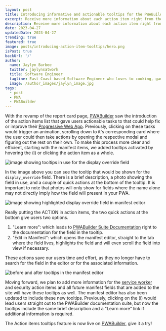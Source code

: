 ```yaml
---
layout: post
title: Introducing informative and actionable tooltips for the PWABuilder Action Items list!
excerpt: Receive more information about each action item right from the report card page.
description: Receive more information about each action item right from the report card page.
date: 2023-04-27
updatedDate: 2023-04-27
trending: true
featured: true
image: posts/introducing-action-item-tooltips/hero.png
isPost: true
backUrl: '/'
author:
  name: Jaylyn Barbee
  twitter: jaylynsatwork
  title: Software Engineer
  tagline: East Coast based Software Engineer who loves to cooking, gaming, and playing volleyball!
  image: /author_images/jaylyn_image.jpg
tags:
  - post
  - PWA
  - PWABuilder
---
```


With the revamp of the report card page, [PWABuilder](https://www.pwabuilder.com/) saw the introduction of the action items list that gave users actionable tasks to that could help fix or improve their [Progressive Web App](https://docs.pwabuilder.com/#/home/pwa-intro). Previously, clicking on these tasks would trigger an animation, scrolling down to it's corresponding card where the user could then take actions by opening the respective modal and figuring out the rest on their own. To make this process more clear and efficient, starting with the manifest items, we added tooltips activated by hovering the (i) or clicking the action item as a whole. 

<img src="/posts/introducing-action-item-tooltips/tooltips-cover-photo.png" alt="image showing tooltips in use for the display override field">

In the image above you can see the tooltip that would be shown for the `display_override` field. There is a brief description, a photo showing the field in use, and a couple of quick actions at the bottom of the tooltip. It is important to note that photos will only show for fields where the name alone may not directly imply how the field will present in your PWA.

<img src="/posts/introducing-action-item-tooltips/edit-in-manifest-example.png" alt="image showing highlighted display override field in manifest editor">

Really putting the ACTION in action items, the two quick actions at the bottom give users two options.
1. "Learn more": which leads to [PWABuilder Suite Documentation](https://docs.pwabuilder.com/#/) right to the documentation for the field in the tooltip.  
2. "Edit in Manifest": which opens the manifest editor, straight to the tab where the field lives, highlights the field and will even scroll the field into view if necessary.

These actions save our users time and effort, as they no longer have to search for the field in the editor or for the associated information.

<img src="/posts/introducing-action-item-tooltips/before-and-after-manifest-editor-tt.png" alt="before and after tooltips in the manifest editor">

Moving forward, we plan to add more information for the [service worker](https://docs.pwabuilder.com/#/home/sw-intro) and security action items and all future manifest fields that are added to the site will have these tooltips as well. The manifest editor has also been updated to include these new tooltips. Previously, clicking on the (i) would lead users straight out to the PWABuilder documentation suite, but now the tooltips include the same brief description and a "Learn more" link if additional information is required.

The Action items tooltips feature is now live on [PWABuilder](https://www.pwabuilder.com/), give it a try!